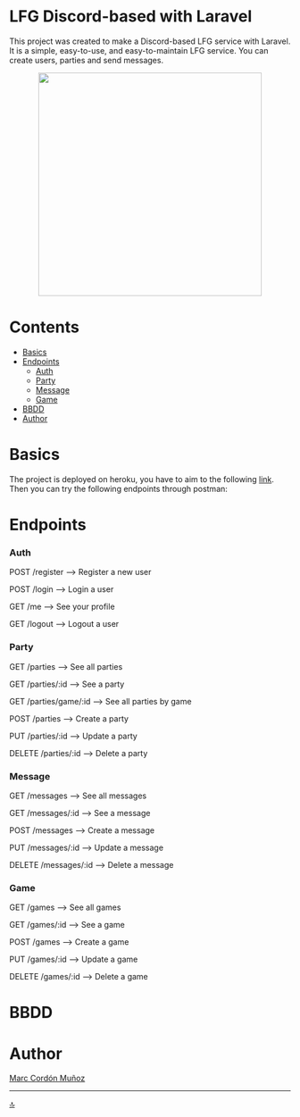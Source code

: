 
# LFG Discord-based with Laravel

This project was created to make a Discord-based LFG service with Laravel. It is a simple, easy-to-use, and easy-to-maintain LFG service. You can create users, parties and send messages.


<p align="center"><a href="https://laravel.com" target="_blank"><img src="https://raw.githubusercontent.com/laravel/art/master/logo-lockup/5%20SVG/2%20CMYK/1%20Full%20Color/laravel-logolockup-cmyk-red.svg" width="400"></a></p>

# Contents

- [Basics](#how-to-use-it)
- [Endpoints](#endpoints)
    - [Auth](#auth)
    - [Party](#party)
    - [Message](#message)
    - [Game](#game)
- [BBDD](#bbdd)
- [Author](#author)





# Basics

The project is deployed on heroku, you have to aim to the following  [link](https://discordlfg.herokuapp.com/api).
Then you can try the following endpoints through postman:





# Endpoints


### Auth

POST /register --> Register a new user

POST /login --> Login a user

GET /me  --> See your profile

GET /logout --> Logout a user


### Party

GET /parties --> See all parties

GET /parties/:id --> See a party

GET /parties/game/:id --> See all parties by game

POST /parties --> Create a party

PUT /parties/:id --> Update a party

DELETE /parties/:id --> Delete a party

### Message

GET /messages --> See all messages

GET /messages/:id --> See a message

POST /messages --> Create a message

PUT /messages/:id --> Update a message

DELETE /messages/:id --> Delete a message

### Game

GET /games --> See all games

GET /games/:id --> See a game

POST /games --> Create a game

PUT /games/:id --> Update a game

DELETE /games/:id --> Delete a game

# BBDD

# Author

[Marc Cordón Muñoz](https://tinyurl.com/marcormun)

---------------------

[:top:](#contents)
